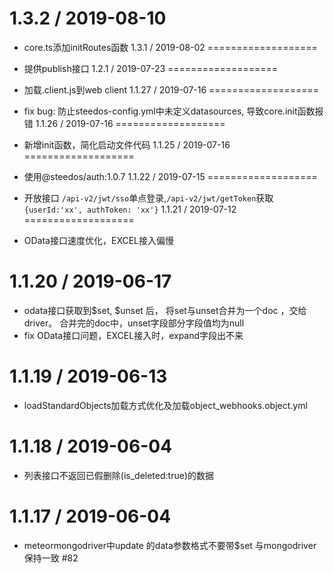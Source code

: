 1.3.2 / 2019-08-10
===================

  * core.ts添加initRoutes函数
1.3.1 / 2019-08-02
===================

  * 提供publish接口
1.2.1 / 2019-07-23
===================

  * 加载.client.js到web client
1.1.27 / 2019-07-16
===================

  * fix bug: 防止steedos-config.yml中未定义datasources, 导致core.init函数报错
1.1.26 / 2019-07-16
===================

  * 新增init函数，简化启动文件代码
1.1.25 / 2019-07-16
===================

  * 使用@steedos/auth:1.0.7
1.1.22 / 2019-07-15
===================

  * 开放接口 `/api-v2/jwt/sso`单点登录,`/api-v2/jwt/getToken`获取`{userId:'xx', authToken: 'xx'}` 
1.1.21 / 2019-07-12
===================

  * OData接口速度优化，EXCEL接入偏慢

1.1.20 / 2019-06-17
===================

  * odata接口获取到$set, $unset 后， 将set与unset合并为一个doc ，交给driver。 合并完的doc中，unset字段部分字段值均为null
  * fix OData接口问题，EXCEL接入时，expand字段出不来

1.1.19 / 2019-06-13
===================

  * loadStandardObjects加载方式优化及加载object_webhooks.object.yml

1.1.18 / 2019-06-04
===================

  * 列表接口不返回已假删除(is_deleted:true)的数据

1.1.17 / 2019-06-04
===================

  * meteormongodriver中update 的data参数格式不要带$set 与mongodriver保持一致 #82